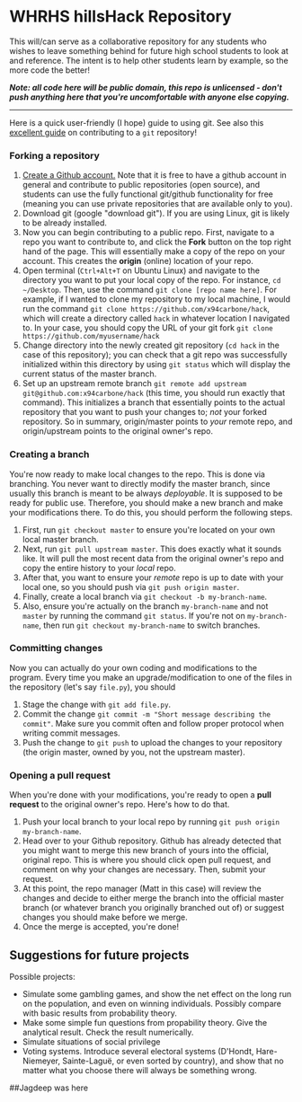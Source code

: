 # WHRHS hillsHack Repository

This will/can serve as a collaborative repository for any students who wishes to leave something behind for future high school students to look at and reference. The intent is to help other students learn by example, so the more code the better!

***Note: all code here will be public domain, this repo is unlicensed - don't push anything here that you're uncomfortable with anyone else copying.***

---
Here is a quick user-friendly (I hope) guide to using git. See also this [excellent guide](https://akrabat.com/the-beginners-guide-to-contributing-to-a-github-project/) on contributing to a `git` repository!

### Forking a repository

1. [Create a Github account.](https://help.github.com/articles/signing-up-for-a-new-github-account/) Note that it is free to have a github account in general and contribute to public repositories (open source), and students can use the fully functional git/github functionality for free (meaning you can use private repositories that are available only to you).
2. Download git (google "download git"). If you are using Linux, git is likely to be already installed.
3. Now you can begin contributing to a public repo. First, navigate to a repo you want to contribute to, and click the **Fork** button on the top right hand of the page. This will essentially make a copy of the repo on your account. This creates the **origin** (online) location of your repo.
4. Open terminal (```Ctrl+Alt+T``` on Ubuntu Linux) and navigate to the directory you want to put your local copy of the repo. For instance, ```cd ~/Desktop```. Then, use the command ```git clone [repo name here]```. For example, if I wanted to clone my repository to my local machine, I would run the command ```git clone https://github.com/x94carbone/hack```, which will create a directory called ```hack``` in whatever location I navigated to. In your case, you should copy the URL of your git fork ```git clone https://github.com/myusername/hack``` 
5. Change directory into the newly created git repository (```cd hack``` in the case of this repository); you can check that a git repo was successfully initialized within this directory by using ```git status``` which will display the current status of the master branch.
6. Set up an upstream remote branch ```git remote add upstream git@github.com:x94carbone/hack``` (this time, you should run exactly that command). This initializes a branch that essentially points to the actual repository that you want to push your changes to; *not* your forked repository. So in summary, origin/master points to *your* remote repo, and origin/upstream points to the original owner's repo.


### Creating a branch
You're now ready to make local changes to the repo. This is done via branching. You never want to directly modify the master branch, since usually this branch is meant to be always *deployable*. It is supposed to be ready for public use. Therefore, you should make a new branch and make your modifications there. To do this, you should perform the following steps.

1. First, run ```git checkout master``` to ensure you're located on your own local master branch.
2. Next, run ```git pull upstream master```. This does exactly what it sounds like. It will pull the most recent data from the original owner's repo and copy the entire history to your *local* repo. 
3. After that, you want to ensure your *remote* repo is up to date with your local one, so you should push via ```git push origin master```.
4. Finally, create a local branch via ```git checkout -b my-branch-name```.
5. Also, ensure you're actually on the branch ```my-branch-name``` and not ```master``` by running the command ```git status```. If you're not on ```my-branch-name```, then run ```git checkout my-branch-name``` to switch branches. 

### Committing changes

Now you can actually do your own coding and modifications to the program. Every time you make an upgrade/modification to one of the files in the repository (let's say ```file.py```), you should
1. Stage the change with ```git add file.py```.
2. Commit the change ```git commit -m "Short message describing the commit"```. Make sure you commit often and follow proper protocol when writing commit messages. 
3. Push the change to ```git push``` to upload the changes to your repository (the origin master, owned by you, not the upstream master).


### Opening a pull request

When you're done with your modifications, you're ready to open a **pull request** to the original owner's repo. Here's how to do that.

1. Push your local branch to your local repo by running ```git push origin my-branch-name```. 
2. Head over to your Github repository. Github has already detected that you might want to merge this new branch of yours into the official, original repo. This is where you should click open pull request, and comment on why your changes are necessary. Then, submit your request.
3. At this point, the repo manager (Matt in this case) will review the changes and decide to either merge the branch into the official master branch (or whatever branch you originally branched out of) or suggest changes you should make before we merge. 
4. Once the merge is accepted, you're done! 


## Suggestions for future projects

Possible projects:
- Simulate some gambling games, and show the net effect on the long run on the population, and even on winning individuals. Possibly compare with basic results from probability theory.
- Make some simple fun questions from propability theory. Give the analytical result. Check the result numerically.
- Simulate situations of social privilege
- Voting systems. Introduce several electoral systems (D'Hondt, Hare-Niemeyer, Sainte-Laguë, or even sorted by country), and show that no matter what you choose there will always be something wrong.

##Jagdeep was here


